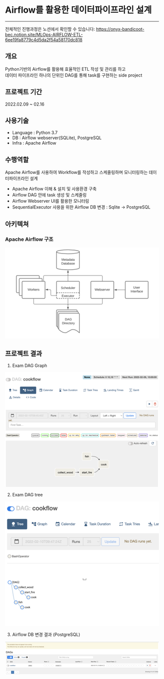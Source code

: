 # Airflow를 활용한 데이터파이프라인 설계
<hr>

전체적인 진행과정은 노션에서 확인할 수 있습니다: https://onyx-bandicoot-bec.notion.site/MLOps-AIRFLOW-ETL-6ee19fa8779c4d5da2f54a58170dc818 <br>

## 개요
Python기반의 Airflow를 활용해 효율적인 ETL 작성 및 관리를 하고 <br>
데이터 파이프라인 하나의 단위인 DAG를 통해 task를 구현하는 side project

## 프로젝트 기간 
2022.02.09 ~ 02.16

## 사용기술
- Language : Python 3.7 <br>
- DB : Airflow webserver(SQLite), PostgreSQL <br>
- Infra : Apache Airflow <br>

## 수행역할 
Apache Airflow를 사용하여 Workflow를 작성하고 스케줄링하며 모니터링하는 데이터파이프라인 설계
- Apache Airflow 이해 & 설치 및 사용환경 구축
- Airflow DAG 안에 task 생성 및 스케줄링
- Airflow Webserver UI를 활용한 모니터링
- SequentialExecutor 사용을 위한 Airflow DB 변경 : Sqlite -> PostgreSQL

## 아키텍쳐  
### Apache Airflow 구조

![serverelss2](images/apache_airflow_Architecture.png)


## 프로젝트 결과 
1. Exam DAG Graph

![result_graph](images/result_graph.png)

2. Exam DAG tree

![result_tree](images/result_tree.png)

3. Airflow DB 변경 결과 (PostgreSQL)

![result_db_change](images/result_db_change.png)

